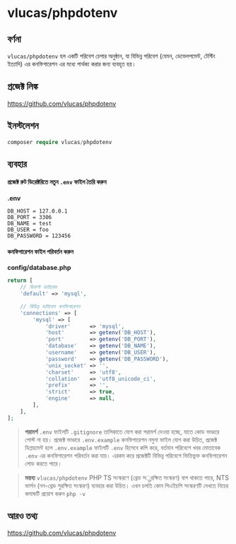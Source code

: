 # vlucas/phpdotenv

## বর্ণনা
`vlucas/phpdotenv` হল একটি পরিবেশ চেপার অনুষ্ঠান, যা বিভিন্ন পরিবেশ (যেমন, ডেভেলপমেন্ট, টেস্টিং ইত্যাদি) এর কনফিগারেশন এর মধ্যে পার্থক্য করার জন্য ব্যবহৃত হয়।

## প্রজেক্ট লিঙ্ক

https://github.com/vlucas/phpdotenv
  
## ইনস্টলেশন
 
```php
composer require vlucas/phpdotenv
 ```
  
## ব্যবহার

#### প্রজেক্ট রুট ডিরেক্টরিতে নতুন `.env` ফাইল তৈরি করুন
**.env**
```text
DB_HOST = 127.0.0.1
DB_PORT = 3306
DB_NAME = test
DB_USER = foo
DB_PASSWORD = 123456
```

#### কনফিগারেশন ফাইল পরিবর্তন করুন
**config/database.php**
```php
return [
    // ডিফল্ট ডাটাবেস
    'default' => 'mysql',

    // বিভিন্ন ডাটাবেস কনফিগারেশন
    'connections' => [
        'mysql' => [
            'driver'      => 'mysql',
            'host'        => getenv('DB_HOST'),
            'port'        => getenv('DB_PORT'),
            'database'    => getenv('DB_NAME'),
            'username'    => getenv('DB_USER'),
            'password'    => getenv('DB_PASSWORD'),
            'unix_socket' => '',
            'charset'     => 'utf8',
            'collation'   => 'utf8_unicode_ci',
            'prefix'      => '',
            'strict'      => true,
            'engine'      => null,
        ],
    ],
];
```

> **পরামর্শ**
> `.env` ফাইলটি `.gitignore` তালিকাতে যোগ করা পরামর্শ দেওয়া হচ্ছে, যাতে কোড ভাণ্ডারে পোস্ট না হয়। প্রজেক্ট ভাণ্ডারে `.env.example` কনফিগারেশন নমুনা ফাইল যোগ করা উচিত, প্রজেক্ট ডিপ্লয়মেন্ট হলে `.env.example` ফাইলটি `.env` হিসেবে কপি করে, বর্তমান পরিবেশে খবর মোতাবেক `.env` এর কনফিগারেশন পরিবর্তন করা যায়। এরকম করে প্রজেক্টটি বিভিন্ন পরিবেশে ভিত্তিভুক্ত কনফিগারেশন লোড করতে পারে।

> **মন্তব্য**
> `vlucas/phpdotenv` PHP TS সংস্করণে (থ্রেড সुরক্ষিত সংস্করণ) বাগ থাকতে পারে, NTS ভার্সন (নন-থ্রেড সুরক্ষিত সংস্করণ) ব্যবহার করা উচিত।
> এখন চলতি কোন পিএইচপি সংস্করণটি দেখতে নিচের কমান্ডটি প্রয়োগ করুন `php -v` 

## আরও তথ্য

https://github.com/vlucas/phpdotenv
